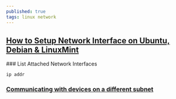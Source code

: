 ```yaml
---
published: true
tags: linux network
---
```

## [How to Setup Network Interface on Ubuntu, Debian & LinuxMint](https://tecadmin.net/setup-network-interface-on-ubuntu-debian-and-linuxmint/)

### List Attached Network Interfaces 

```
ip addr
```

### [Communicating with devices on a different subnet](https://superuser.com/questions/860949/communicating-with-devices-on-a-different-subnet)



